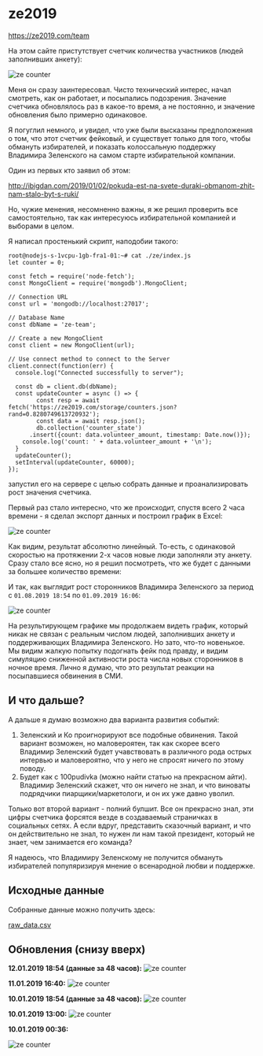 # ze2019

https://ze2019.com/team

На этом сайте пристутствует счетчик количества участников (людей заполнивших анкету):

![ze counter](https://github.com/dmitriys-lits/ze/blob/master/ze-counter.png?raw=true)

Меня он сразу заинтересовал. Чисто технический интерес, начал смотреть, как он работает, и посыпались подозрения.
Значение счетчика обновлялось раз в какое-то время, а не постоянно, и значение обновления было примерно одинаковое.

Я погуглил немного, и увидел, что уже были высказаны предположения о том, что этот счетчик фейковый, и существует только для того,
чтобы обмануть избирателей, и показать колоссальную поддержку Владимира Зеленского на самом старте избирательной компании.

Один из первых кто заявил об этом:

http://ibigdan.com/2019/01/02/pokuda-est-na-svete-duraki-obmanom-zhit-nam-stalo-byt-s-ruki/

Но, чужие менения, несомненно важны, я же решил проверить все самостоятельно, так как интересуюсь избирательной компанией и выборами в целом.

Я написал простенький скрипт, наподобии такого:

```
root@nodejs-s-1vcpu-1gb-fra1-01:~# cat ./ze/index.js
let counter = 0;

const fetch = require('node-fetch');
const MongoClient = require('mongodb').MongoClient;

// Connection URL
const url = 'mongodb://localhost:27017';

// Database Name
const dbName = 'ze-team';

// Create a new MongoClient
const client = new MongoClient(url);

// Use connect method to connect to the Server
client.connect(function(err) {
  console.log("Connected successfully to server");

  const db = client.db(dbName);
  const updateCounter = async () => {
        const resp = await fetch('https://ze2019.com/storage/counters.json?rand=0.8280749613720932');
        const data = await resp.json();
        db.collection('counter_state')
	  .insert({count: data.volunteer_amount, timestamp: Date.now()});
	console.log('count: ' + data.volunteer_amount + '\n');
  }
  updateCounter();
  setInterval(updateCounter, 60000);
});
```

запустил его на сервере с целью собрать данные и проанализировать рост значения счетчика.

Первый раз стало интересно, что же происходит, спустя всего 2 часа времени - я сделал экспорт данных и построил график в Excel:

![ze counter](https://github.com/dmitriys-lits/ze/blob/master/first-result.png?raw=true)

Как видим, результат абсолютно линейный. То-есть, с одинаковой скоростью на протяжении 2-х часов новые люди заполняли эту анкету.
Сразу стало все ясно, но я решил посмотреть, что же будет с данными за большее количество времени:

И так, как выглядит рост сторонников Владимира Зеленского за период с `01.08.2019 18:54` по `01.09.2019 16:06`:

![ze counter](https://github.com/dmitriys-lits/ze/blob/master/final-result.png?raw=true)

На результирующем графике мы продолжаем видеть график, который никак не связан с реальным числом людей, заполнивших анкету и поддерживающих Владимира Зеленского.
Но зато, что-то новенькое. Мы видим жалкую попытку подогнать фейк под правду, и видим симуляцию сниженной активности роста числа новых сторонников в ночное время.
Лично я думаю, что это результат реакции на посыпавшиеся обвинения в СМИ.

## И что дальше?

А дальше я думаю возможно два варианта развития событий:

1. Зеленский и Ко проигнорируют все подобные обвинения. Такой вариант возможен, но маловероятен, так как скорее всего Владимир Зеленский будет учавствовать в различного рода острых интервью и маловероятно, что у него не спросят ничего по этому поводу.
2. Будет как с 100pudivka (можно найти статью на прекрасном айти). Владимир Зеленский скажет, что он ничего не знал, и что виноваты подрядчики пиарщики/маркетологи, и он их уже давно уволил.

Только вот второй вариант - полний булшит. Все он прекрасно знал, эти цифры счетчика форсятся везде в создаваемый страничках в социальных сетях. А если вдруг, представить сказочный вариант, и что он действительно не знал, то нужен ли нам такой президент, который не знает, чем занимается его команда?

Я надеюсь, что Владимиру Зеленскому не получится обмануть избирателей популяризируя мнение о всенародной любви и поддержке.

## Исходные данные

Собранные данные можно получить здесь:

[raw_data.csv](https://github.com/dmitriys-lits/ze/blob/master/raw_data.csv?raw=true)

## Обновления (снизу вверх)

**12.01.2019 18:54 (данные за 48 часов):**
![ze counter](https://raw.githubusercontent.com/dmitriys-lits/ze/master/96hours_result.png)

**11.01.2019 16:40:**
![ze counter](https://raw.githubusercontent.com/dmitriys-lits/ze/master/11_01_2019_-_16_40_result.png)

**10.01.2019 18:54 (данные за 48 часов):**
![ze counter](https://raw.githubusercontent.com/dmitriys-lits/ze/master/48hours_result.png)

**10.01.2019 13:00:**
![ze counter](https://raw.githubusercontent.com/dmitriys-lits/ze/master/10_01_2019_-_13_00_result.png)

**10.01.2019 00:36:**

![ze counter](https://raw.githubusercontent.com/dmitriys-lits/ze/master/10_01_2019_-_00_36_result.png)
